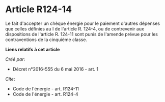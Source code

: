 # Article R124-14

Le fait d'accepter un chèque énergie pour le paiement d'autres dépenses que celles définies au I de l'article R. 124-4, ou de
contrevenir aux dispositions de l'article R. 124-11 sont punis de l'amende prévue pour les contraventions de la cinquième
classe.

**Liens relatifs à cet article**

_Créé par_:

  - Décret n°2016-555 du 6 mai 2016 - art. 1

_Cite_:

  - Code de l'énergie - art. R124-11
  - Code de l'énergie - art. R124-4
